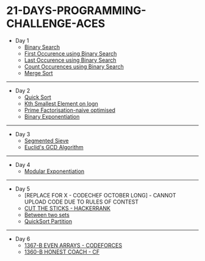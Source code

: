 # 21-DAYS-PROGRAMMING-CHALLENGE-ACES
* Day 1
  * [Binary Search](https://github.com/avishkarhande/21-DAYS-PROGRAMMING-CHALLENGE-ACES/blob/main/DAY%201/binarysearch.cpp)
  * [First Occurence using Binary Search](https://github.com/avishkarhande/21-DAYS-PROGRAMMING-CHALLENGE-ACES/blob/main/DAY%201/firstoccurence-binarysearch.cpp)
  * [Last Occurence using Binary Search](https://github.com/avishkarhande/21-DAYS-PROGRAMMING-CHALLENGE-ACES/blob/main/DAY%201/lastoccurence-binarysearch.cpp)
  * [Count Occurences using Binary Search](https://github.com/avishkarhande/21-DAYS-PROGRAMMING-CHALLENGE-ACES/blob/main/DAY%201/count-binarysearch.cpp)
  * [Merge Sort](https://github.com/avishkarhande/21-DAYS-PROGRAMMING-CHALLENGE-ACES/blob/main/DAY%201/mergesort.cpp)
---
* Day 2
  * [Quick Sort](https://github.com/avishkarhande/21-DAYS-PROGRAMMING-CHALLENGE-ACES/blob/main/DAY%202/quicksort.cpp)
  * [Kth Smallest Element on logn](https://github.com/avishkarhande/21-DAYS-PROGRAMMING-CHALLENGE-ACES/blob/main/DAY%202/kth-smallest.cpp)
  * [Prime Factorisation-naive optimised](https://github.com/avishkarhande/21-DAYS-PROGRAMMING-CHALLENGE-ACES/blob/main/DAY%202/prime-factorisation-naive.cpp)
  * [Binary Exponentiation](https://github.com/avishkarhande/21-DAYS-PROGRAMMING-CHALLENGE-ACES/blob/main/DAY%202/binary-exponentiation.cpp)
---
* Day 3
  * [Segmented Sieve](https://github.com/avishkarhande/21-DAYS-PROGRAMMING-CHALLENGE-ACES/blob/main/DAY%203/segmented-sieve.cpp.txt)
  * [Euclid's GCD Algorithm](https://github.com/avishkarhande/21-DAYS-PROGRAMMING-CHALLENGE-ACES/blob/main/DAY%203/euclid-gcd-algorithm.cpp)
---
* Day 4
  * [Modular Exponentiation](https://github.com/avishkarhande/21-DAYS-PROGRAMMING-CHALLENGE-ACES/blob/main/DAY%204/modular_exponentiation.cpp)
---
* Day 5
  * [REPLACE FOR X - CODECHEF OCTOBER LONG] - CANNOT UPLOAD CODE DUE TO RULES OF CONTEST
  * [CUT THE STICKS - HACKERRANK](https://github.com/avishkarhande/21-DAYS-PROGRAMMING-CHALLENGE-ACES/blob/main/DAY%205/cutsticks.cpp)
  * [Between two sets](https://github.com/avishkarhande/21-DAYS-PROGRAMMING-CHALLENGE-ACES/blob/main/DAY%205/between%20two%20sets.cpp)
  * [QuickSort Partition](https://github.com/avishkarhande/21-DAYS-PROGRAMMING-CHALLENGE-ACES/blob/main/DAY%205/quicksort-partition.cpp)
---
* Day 6
  * [1367-B EVEN ARRAYS - CODEFORCES](https://github.com/avishkarhande/21-DAYS-PROGRAMMING-CHALLENGE-ACES/blob/main/DAY%206/cf.cpp)
  * [1360-B HONEST COACH - CF](https://github.com/avishkarhande/21-DAYS-PROGRAMMING-CHALLENGE-ACES/blob/main/DAY%206/1360B.cpp)

